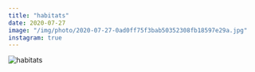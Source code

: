 ```yaml
---
title: "habitats"
date: 2020-07-27
image: "/img/photo/2020-07-27-0ad0ff75f3bab50352308fb18597e29a.jpg"
instagram: true
---
```


![habitats](/img/photo/2020-07-27-0ad0ff75f3bab50352308fb18597e29a.jpg)

